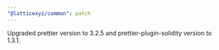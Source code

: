 ```yaml
---
"@latticexyz/common": patch
---
```


Upgraded prettier version to 3.2.5 and prettier-plugin-solidity version to 1.3.1.
